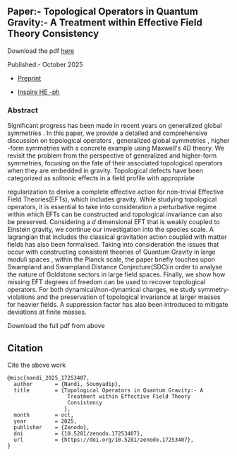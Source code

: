 ## Paper:- Topological Operators in Quantum Gravity:- A Treatment within Effective Field Theory Consistency

Download the pdf [here](https://soumyadip1995.github.io/images/writeups/QG%20sym.pdf)


Published:-  October 2025

- [Preprint](https://zenodo.org/records/17253407)

- [Inspire HE -ph](https://inspirehep.net/literature/3050484)




###  Abstract

Significant progress has been made in recent years on generalized global symmetries . 
In this paper, we provide a detailed and comprehensive discussion on topological operators , generalized global symmetries ,
higher -form symmetries with a concrete example using Maxwell's $4D$
theory. We revisit the problem from the perspective of generalized and higher-form symmetries, focusing on the fate of their associated topological 
operators when they are embedded in gravity. Topological defects have been categorized as solitonic effects in a field profile with appropriate 
 
regularization to derive a complete effective action for non-trivial Effective Field Theories(EFTs), which includes gravity.
While studying topological operators, it is essential to take into consideration a perturbative regime within which EFTs can be constructed and 
topological invariance can also be preserved. Considering a $d$ dimensional EFT that is weakly coupled to Einstein gravity, we continue our investigation into the species scale.
A lagrangian that includes the classical gravitation action coupled with matter fields has also been formalised. Taking into consideration the
issues that occur with constructing consistent theories of Quantum Gravity in large moduli spaces , within the Planck scale, the paper briefly touches upon
Swampland and Swampland Distance Conjecture(SDC)in order to analyse the nature of Goldstone sectors in large field spaces. Finally, we show how missing EFT 
degrees of freedom can be used to recover topological operators. For both dynamical/non-dynamical charges, we study symmetry-violations 
and the preservation of topological invariance at larger masses for heavier fields. A suppression factor has also been introduced to mitigate 
deviations at finite masses.

Download the full pdf from above

## Citation

Cite the above work


```
@misc{nandi_2025_17253407,
  author       = {Nandi, Soumyadip},
  title        = {Topological Operators in Quantum Gravity:- A
                   Treatment within Effective Field Theory
                   Consistency
                  },
  month        = oct,
  year         = 2025,
  publisher    = {Zenodo},
  doi          = {10.5281/zenodo.17253407},
  url          = {https://doi.org/10.5281/zenodo.17253407},
}

```




